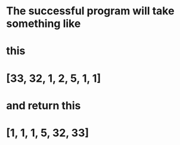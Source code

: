 # The successful program will take something like

# this 
# [33, 32, 1, 2, 5, 1, 1] 
# and return this


# [1, 1, 1, 5, 32, 33]